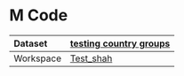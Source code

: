 



# M Code

|Dataset|[testing country groups](./../testing-country-groups.md)|
| :--- | :--- |
|Workspace|[Test_shah](../../Workspaces/Test_shah.md)|
